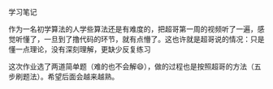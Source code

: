 学习笔记

作为一名初学算法的人学些算法还是有难度的，把超哥第一周的视频听了一遍，感觉听懂了，一旦到了撸代码的环节，就有点懵了。这也许就是超哥说的情况：只是懂一点理论，没有深刻理解，更缺少反复练习

这次作业选了两道简单题（难的也不会解😄），做的过程也是按照超哥的方法（五步刷题法）。希望后面会越来越熟。